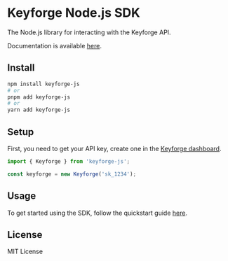 # Keyforge Node.js SDK

The Node.js library for interacting with the Keyforge API.

Documentation is available [here](https://docs.keyforge.dev).

## Install

```bash
npm install keyforge-js
# or
pnpm add keyforge-js
# or
yarn add keyforge-js
```

## Setup

First, you need to get your API key, create one in the [Keyforge dashboard](https://keyforge.dev/dashboard/api-keys).

```js
import { Keyforge } from 'keyforge-js';

const keyforge = new Keyforge('sk_1234');
```

## Usage

To get started using the SDK, follow the quickstart guide [here](https://docs.keyforge.dev/quickstart).

## License

MIT License
